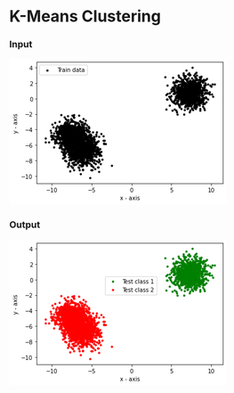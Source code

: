 # K-Means Clustering

### Input

![alt text](https://github.com/ashrafulhaqove/Data-Science/blob/main/K-Means%20Clustering/Input.png "Logo Title Text 1")

### Output 
![alt text](https://github.com/ashrafulhaqove/Data-Science/blob/main/K-Means%20Clustering/Output.png "Logo Title Text 1")



